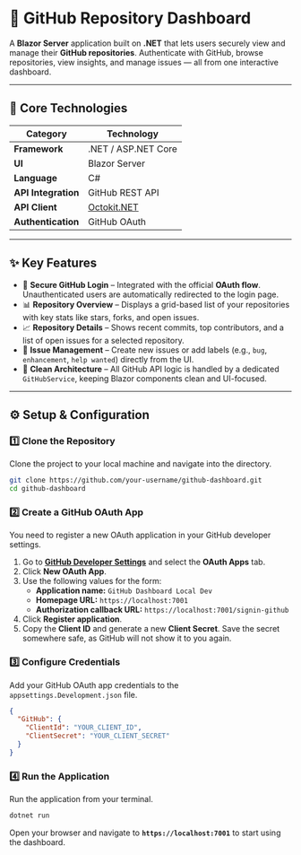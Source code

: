 # 🚀 GitHub Repository Dashboard

A **Blazor Server** application built on **.NET** that lets users securely view and manage their **GitHub repositories**. Authenticate with GitHub, browse repositories, view insights, and manage issues — all from one interactive dashboard.

-----

## 🧩 Core Technologies

| Category          | Technology                                                 |
| ----------------- | ---------------------------------------------------------- |
| **Framework** | .NET / ASP.NET Core                                        |
| **UI** | Blazor Server                                              |
| **Language** | C\#                                                         |
| **API Integration** | GitHub REST API                                            |
| **API Client** | [Octokit.NET](https://github.com/octokit/octokit.net)      |
| **Authentication**| GitHub OAuth                                               |

-----

## ✨ Key Features

  - 🔐 **Secure GitHub Login** – Integrated with the official **OAuth flow**. Unauthenticated users are automatically redirected to the login page.
  - 📊 **Repository Overview** – Displays a grid-based list of your repositories with key stats like stars, forks, and open issues.
  - 📈 **Repository Details** – Shows recent commits, top contributors, and a list of open issues for a selected repository.
  - 🧠 **Issue Management** – Create new issues or add labels (e.g., `bug`, `enhancement`, `help wanted`) directly from the UI.
  - 🧱 **Clean Architecture** – All GitHub API logic is handled by a dedicated `GitHubService`, keeping Blazor components clean and UI-focused.

-----

## ⚙️ Setup & Configuration

### 1️⃣ Clone the Repository

Clone the project to your local machine and navigate into the directory.

```bash
git clone https://github.com/your-username/github-dashboard.git
cd github-dashboard
```

### 2️⃣ Create a GitHub OAuth App

You need to register a new OAuth application in your GitHub developer settings.

1.  Go to **[GitHub Developer Settings](https://github.com/settings/developers)** and select the **OAuth Apps** tab.
2.  Click **New OAuth App**.
3.  Use the following values for the form:
      * **Application name:** `GitHub Dashboard Local Dev`
      * **Homepage URL:** `https://localhost:7001`
      * **Authorization callback URL:** `https://localhost:7001/signin-github`
4.  Click **Register application**.
5.  Copy the **Client ID** and generate a new **Client Secret**. Save the secret somewhere safe, as GitHub will not show it to you again.

### 3️⃣ Configure Credentials

Add your GitHub OAuth app credentials to the `appsettings.Development.json` file.

```json
{
  "GitHub": {
    "ClientId": "YOUR_CLIENT_ID",
    "ClientSecret": "YOUR_CLIENT_SECRET"
  }
}
```

### 4️⃣ Run the Application

Run the application from your terminal.

```bash
dotnet run
```

Open your browser and navigate to **`https://localhost:7001`** to start using the dashboard.
